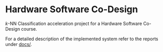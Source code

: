 # Hardware Software Co-Design

_k_-NN Classification acceleration project for a Hardware Software Co-Design course.

For a detailed description of the implemented system refer to the reports under [docs/][1].

[1]: https://github.com/jsbruglie/hw_sw/docs
